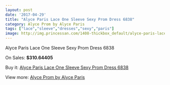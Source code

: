 ```yaml
---
layout: post
date: '2017-04-29'
title: "Alyce Paris Lace One Sleeve Sexy Prom Dress 6838"
category: Alyce Prom by Alyce Paris
tags: ["lace","sleeve","dresses","sexy","paris"]
image: http://img.princessan.com/1408-thickbox_default/alyce-paris-lace-one-sleeve-sexy-prom-dress-6838.jpg
---
```

Alyce Paris Lace One Sleeve Sexy Prom Dress 6838

On Sales: **$310.64405**
<a href="https://www.princessan.com/en/alyce-prom-by-alyce-paris/653-alyce-paris-lace-one-sleeve-sexy-prom-dress-6838.html"><amp-img layout="responsive" width="600" height="600" src="//img.princessan.com/1408-thickbox_default/alyce-paris-lace-one-sleeve-sexy-prom-dress-6838.jpg" alt="Alyce Paris Lace One Sleeve Sexy Prom Dress 6838 0" /></a>
<a href="https://www.princessan.com/en/alyce-prom-by-alyce-paris/653-alyce-paris-lace-one-sleeve-sexy-prom-dress-6838.html"><amp-img layout="responsive" width="600" height="600" src="//img.princessan.com/1409-thickbox_default/alyce-paris-lace-one-sleeve-sexy-prom-dress-6838.jpg" alt="Alyce Paris Lace One Sleeve Sexy Prom Dress 6838 1" /></a>

Buy it: [Alyce Paris Lace One Sleeve Sexy Prom Dress 6838](https://www.princessan.com/en/alyce-prom-by-alyce-paris/653-alyce-paris-lace-one-sleeve-sexy-prom-dress-6838.html "Alyce Paris Lace One Sleeve Sexy Prom Dress 6838")

View more: [Alyce Prom by Alyce Paris](https://www.princessan.com/en/8-alyce-prom-by-alyce-paris "Alyce Prom by Alyce Paris")